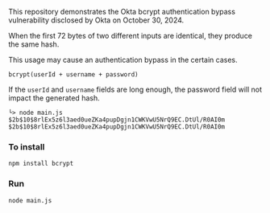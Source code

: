 This repository demonstrates the Okta bcrypt authentication bypass vulnerability disclosed by Okta on October 30, 2024.

When the first 72 bytes of two different inputs are identical, they produce the same hash.

This usage may cause an authentication bypass in the certain cases. 
```
bcrypt(userId + username + password)
```

If the `userId` and `username` fields are long enough, the password field will not impact the generated hash.

```
└> node main.js
$2b$10$8rlEx5z6l3aed0ueZKa4pupDgjn1CWKVwU5NrQ9EC.DtUl/R0AI0m
$2b$10$8rlEx5z6l3aed0ueZKa4pupDgjn1CWKVwU5NrQ9EC.DtUl/R0AI0m
```

### To install
```
npm install bcrypt
```

### Run
```
node main.js
```


